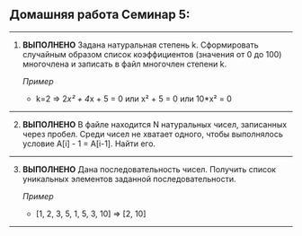 ## Домашняя работа Семинар 5:
---
1.	**ВЫПОЛНЕНО** Задана натуральная степень k. Сформировать случайным образом список коэффициентов (значения от 0 до 100) многочлена и записать в файл многочлен степени k. 

    *Пример* 
    * k=2   =>   2*x² + 4*x + 5 = 0 или x² + 5 = 0 или 10*x² = 0
---
2. **ВЫПОЛНЕНО** В файле находится N натуральных чисел, записанных через пробел. Среди чисел не хватает одного, чтобы выполнялось условие A[i] - 1 = A[i-1]. Найти его.
---
3. **ВЫПОЛНЕНО** Дана последовательность чисел. Получить список уникальных элементов заданной последовательности.

    *Пример*
    * [1, 2, 3, 5, 1, 5, 3, 10] => [2, 10]

---